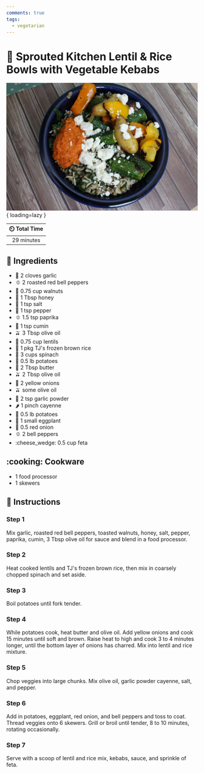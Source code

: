 ```yaml
---
comments: true
tags:
  - vegetarian
---
```

# :rice: Sprouted Kitchen Lentil & Rice Bowls with Vegetable Kebabs

![Sprouted Kitchen Lentil & Rice Bowls with Vegetable Kebabs][1]{ loading=lazy }

| :timer_clock: Total Time |
|:-----------------------: |
| 29 minutes |

## :salt: Ingredients

- :garlic: 2 cloves garlic
- :bell_pepper: 2 roasted red bell peppers
- :chestnut: 0.75 cup walnuts
- :honey_pot: 1 Tbsp honey
- :salt: 1 tsp salt
- :salt: 1 tsp pepper
- :bell_pepper: 1.5 tsp paprika
- :herb: 1 tsp cumin
- :olive: 3 Tbsp olive oil
- :curry: 0.75 cup lentils
- :rice: 1 pkg TJ's frozen brown rice
- :leafy_green: 3 cups spinach
- :potato: 0.5 lb potatoes
- :butter: 2 Tbsp butter
- :olive: 2 Tbsp olive oil
- :onion: 2 yellow onions
- :olive: some olive oil
- :garlic: 2 tsp garlic powder
- :hot_pepper: 1 pinch cayenne
- :potato: 0.5 lb potatoes
- :eggplant: 1 small eggplant
- :onion: 0.5 red onion
- :bell_pepper: 2 bell peppers
- :cheese_wedge: 0.5 cup feta

## :cooking: Cookware

- 1 food processor
- 1 skewers

## :pencil: Instructions

### Step 1

Mix garlic, roasted red bell peppers, toasted walnuts, honey, salt, pepper, paprika, cumin, 3 Tbsp olive oil for sauce
and blend in a food processor.

### Step 2

Heat cooked lentils and TJ's frozen brown rice, then mix in coarsely chopped spinach and set aside.

### Step 3

Boil potatoes until fork tender.

### Step 4

While potatoes cook, heat butter and olive oil. Add yellow onions and cook 15 minutes until soft and brown. Raise heat
to high and cook 3 to 4 minutes longer, until the bottom layer of onions has charred. Mix into lentil and rice mixture.

### Step 5

Chop veggies into large chunks. Mix olive oil, garlic powder cayenne, salt, and pepper.

### Step 6

Add in potatoes, eggplant, red onion, and bell peppers and toss to coat. Thread veggies onto 6 skewers. Grill or
broil until tender, 8 to 10 minutes, rotating occasionally.

### Step 7

Serve with a scoop of lentil and rice mix, kebabs, sauce, and sprinkle of feta.

[1]: <../assets/images/sprouted-kitchen-lentil-&-rice-bowls-with-vegetable-kebabs.jpg>
